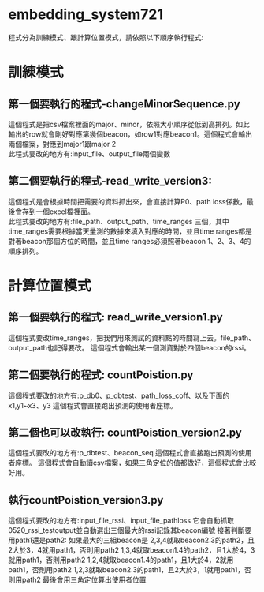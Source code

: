# embedding_system721
程式分為訓練模式、跟計算位置模式，請依照以下順序執行程式:  
# 訓練模式
## 第一個要執行的程式-changeMinorSequence.py  
  這個程式是把csv檔案裡面的major、minor，依照大小順序從低到高排列。如此輸出的row就會剛好對應第幾個beacon，如row1對應beacon1。這個程式會輸出兩個檔案，對應到major1跟major 2  
  此程式要改的地方有:input_file、output_file兩個變數  
## 第二個要執行的程式-read_write_version3:  
  這個程式是會根據時間把需要的資料抓出來，會直接計算P0、path loss係數，最後會存到一個excel檔裡面。  
  此程式要改的地方有:file_path、output_path、time_ranges 三個，其中time_ranges需要根據當天量測的數據來填入對應的時間，並且time ranges都是對著beacon那個方位的時間，並且time ranges必須照著beacon 1、2、3、4的順序排列。  
# 計算位置模式
## 第一個要執行的程式: read_write_version1.py
  這個程式要改time_ranges，把我們用來測試的資料點的時間寫上去。file_path、output_path也記得要改。
  這個程式會輸出某一個測資對於四個beacon的rssi。
## 第二個要執行的程式: countPoistion.py
  這個程式要改的地方有:p_db0、p_dbtest、path_loss_coff、以及下面的x1,y1~x3、y3
  這個程式會直接跑出預測的使用者座標。

## 第二個也可以改執行: countPoistion_version2.py
  這個程式要改的地方有:p_dbtest、beacon_seq
  這個程式會直接跑出預測的使用者座標。
  這個程式會自動讀csv檔案，如果三角定位的值都做好，這個程式會比較好用。


## 執行countPoistion_version3.py
  這個程式要改的地方有:input_file_rssi、input_file_pathloss
  它會自動抓取0520_rssi_testoutput並自動選出三個最大的rssi記錄其beacon編號
  接著判斷要用path1還是path2:
  如果最大的三組beacon是
  2,3,4就取beacon2.3的path2，且2大於3，4就用path1，否則用path2
  1,3,4就取beacon1.4的path2，且1大於4，3就用path1，否則用path2
  1,2,4就取beacon1.4的path1，且1大於4，2就用path1，否則用path2
  1,2,3就取beacon2.3的path1，且2大於3，1就用path1，否則用path2
  最後會用三角定位算出使用者位置
  

